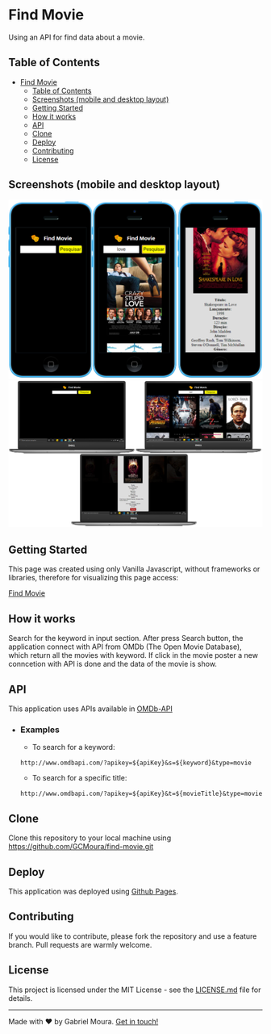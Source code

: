 # Find Movie
Using an API for find data about a movie.

## Table of Contents
- [Find Movie](#find-movie)
  - [Table of Contents](#table-of-contents)
  - [Screenshots (mobile and desktop layout)](#screenshots-mobile-and-desktop-layout)
  - [Getting Started](#getting-started)
  - [How it works](#how-it-works)
  - [API](#api)
  - [Clone](#clone)
  - [Deploy](#deploy)
  - [Contributing](#contributing)
  - [License](#license)

## Screenshots (mobile and desktop layout)
![Screenshot-1](https://github.com/GCMoura/find-movie/blob/main/screenshots/screenshot-1.png)
![Screenshot-2](https://github.com/GCMoura/find-movie/blob/main/screenshots/screenshot-2.png)

## Getting Started
This page was created using only Vanilla Javascript, without frameworks or libraries, therefore for visualizing this page access:

[Find Movie](https://gcmoura.github.io/find-movie/)

## How it works
Search for the keyword in input section. After press Search button, the application connect with API from OMDb (The Open Movie Database), which return all the movies with keyword. If click in the movie poster a new conncetion with API is done and the data of the movie is show.

## API
This application uses APIs available in [OMDb-API](http://www.omdbapi.com/)

- ### Examples
  * To search for a keyword:
  ```
  http://www.omdbapi.com/?apikey=${apiKey}&s=${keyword}&type=movie
  ```
  * To search for a specific title:
  ```
  http://www.omdbapi.com/?apikey=${apiKey}&t=${movieTitle}&type=movie
  ```

## Clone
Clone this repository to your local machine using https://github.com/GCMoura/find-movie.git

## Deploy
This application was deployed using [Github Pages](https://pages.github.com/).

## Contributing
If you would like to contribute, please fork the repository and use a feature branch. Pull requests are warmly welcome.

## License
This project is licensed under the MIT License - see the [LICENSE.md](LICENSE.md) file for details.

---
Made with :heart: by Gabriel Moura. [Get in touch!](https://www.linkedin.com/in/gabriel-moura-b45b90150/)